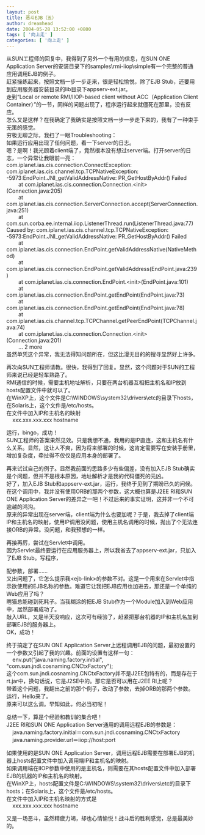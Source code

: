 ```yaml
---
layout: post
title: 恶斗EJB（五）
author: dreamhead
date: 2004-05-28 13:52:00 +0800
tags: [ '向上走' ]
categories: [ '向上走' ]
---
```


从SUN工程师的回复中，我得到了另外一个有用的信息，在SUN ONE Application Server的安装目录下的samples\rmi-iiop\simple有一个完整的普通应用调用EJB的例子。  
赶紧操练起来，按照文档一步一步走来，很是轻松愉悦，除了EJB Stub，还要用到应用服务器安装目录的lib目录下appserv-ext.jar。  
走到“Local or remote RMI/IIOP-based client without ACC（Application Client Container）”的一节，同样的问题出现了，程序运行起来就僵死在那里，没有反应。  
怎么又是这样？在我确定了我确实是按照文档一步一步走下来的，我有了一种束手无策的感觉。  
穷极无聊之际，我扫了一眼Troubleshooting：  
如果运行应用出现了任何问题，看一下server的日志。  
嗯？是啊！我光顾着client端了，竟然根本没有想过server端。打开server的日志，一个异常让我眼前一亮：  
com.iplanet.ias.cis.connection.ConnectException: com.iplanet.ias.cis.channel.tcp.TCPNativeException: -5973:EndPoint.JNI\_getValidAddressNative: PR\_GetHostByAddr() Failed  
&nbsp;&nbsp;&nbsp;&nbsp;&nbsp;&nbsp;&nbsp; at com.iplanet.ias.cis.connection.Connection.\<init\>(Connection.java:205)  
&nbsp;&nbsp;&nbsp;&nbsp;&nbsp;&nbsp;&nbsp; at com.iplanet.ias.cis.connection.ServerConnection.accept(ServerConnection.java:251)  
&nbsp;&nbsp;&nbsp;&nbsp;&nbsp;&nbsp;&nbsp; at com.sun.corba.ee.internal.iiop.ListenerThread.run(ListenerThread.java:77)  
Caused by: com.iplanet.ias.cis.channel.tcp.TCPNativeException: -5973:EndPoint.JNI\_getValidAddressNative: PR\_GetHostByAddr() Failed  
&nbsp;&nbsp;&nbsp;&nbsp;&nbsp;&nbsp;&nbsp; at com.iplanet.ias.cis.connection.EndPoint.getValidAddressNative(NativeMethod)  
&nbsp;&nbsp;&nbsp;&nbsp;&nbsp;&nbsp;&nbsp; at com.iplanet.ias.cis.connection.EndPoint.getValidAddress(EndPoint.java:239)  
&nbsp;&nbsp;&nbsp;&nbsp;&nbsp;&nbsp;&nbsp; at com.iplanet.ias.cis.connection.EndPoint.\<init\>(EndPoint.java:101)  
&nbsp;&nbsp;&nbsp;&nbsp;&nbsp;&nbsp;&nbsp; at com.iplanet.ias.cis.connection.EndPoint.getEndPoint(EndPoint.java:73)  
&nbsp;&nbsp;&nbsp;&nbsp;&nbsp;&nbsp;&nbsp; at com.iplanet.ias.cis.connection.EndPoint.getEndPoint(EndPoint.java:78)  
&nbsp;&nbsp;&nbsp;&nbsp;&nbsp;&nbsp;&nbsp; at com.iplanet.ias.cis.channel.tcp.TCPChannel.getPeerEndPoint(TCPChannel.java:74)  
&nbsp;&nbsp;&nbsp;&nbsp;&nbsp;&nbsp;&nbsp; at com.iplanet.ias.cis.connection.Connection.\<init\>(Connection.java:201)  
&nbsp;&nbsp;&nbsp;&nbsp;&nbsp;&nbsp;&nbsp; ... 2 more  
虽然单凭这个异常，我无法得知问题所在，但这比漫无目的的搜寻显然好上许多。

再次向SUN工程师请教。很快，我得到了回复。显然，这个问题对于SUN的工程师来说已经是轻车熟路了。  
RMI通信的时候，需要主机地址解析，只要在两台机器互相把主机名和IP放到hosts配置文件中就可以了。  
在WinXP上，这个文件是C:\WINDOWS\system32\drivers\etc的目录下hosts，在Solaris上，这个文件是/etc/hosts。  
在文件中加入IP和主机名的映射  
&nbsp;&nbsp;&nbsp; xxx.xxx.xxx.xxx hostname

运行，bingo，成功！  
SUN工程师的答案果然见效。只是我想不通，我用的是IP直连，这和主机名有什么关系。显然，这让人不爽，因为将来部署的时候，这肯定需要写在安装手册里，增加复杂度，牵扯得不仅仅是应用本身的部署了。

再来试试自己的例子。显然我前面的思路多少有些偏差，没有加入EJB Stub确实是个问题，但并不是根本原因，地址解析才是我的代码僵死的元凶。  
好了，加入EJB Stub和appserv-ext.jar，运行，我终于见到了期盼已久的问候。  
在这个调用中，我并没有使用ORB的那两个参数，这大概也算是J2EE RI和SUN ONE Application Server的差异之一吧！不过后来的事实证明，这并非一个不可逾越的鸿沟。  
原来的异常出现在server端，client端为什么也要加呢？于是，我去掉了client端IP和主机名的映射，使用IP调用没问题，使用主机名调用的时候，抛出了个无法连接ORB的异常。没问题，和我预想的一样。

再接再厉，尝试在Servlet中调用。  
因为Servlet最终要运行在应用服务器上，所以我省去了appserv-ext.jar，只加入了EJB Stub。写程序，

配参数，部署……  
又出问题了，它怎么提示我\<ejb-link\>的参数不对。这是一个用来在Servlet中指示欲使用的EJB名称的参数。难道它让我把EJB应用也加进去，那还是一个单纯的Web应用了吗？  
瞎猫总能碰到死耗子。当我糊涂的把EJB Stub作为一个Module加入到Web应用中，居然部署成功了。  
敲入URL，又是半天没响应，这次可有经验了，赶紧把那台机器的IP和主机名加到部署EJB的服务器上。  
OK，成功！

终于搞定了在SUN ONE Application Server上远程调用EJB的问题，最初设置的一个参数又引起了我的兴趣。前面的设置有这样一句：  
&nbsp;&nbsp;&nbsp; env.put("java.naming.factory.initial", "com.sun.jndi.cosnaming.CNCtxFactory");   
这个com.sun.jndi.cosnaming.CNCtxFactory并不是J2EE包特有的，而是存在于rt.jar中，换句话说，它是J2SE中的。那它是否可以用在J2EE RI上呢？  
带着这个问题，我翻出之前的那个例子，改动了参数，去掉ORB的那两个参数。  
运行，Hello来了。  
原来可以这么调。早知如此，何必当初呢！

总结一下，算是个经验和教训的集合吧！  
J2EE RI和SUN ONE Application Server通用的调用远程EJB的参数是：  
&nbsp;&nbsp;&nbsp; java.naming.factory.initial＝com.sun.jndi.cosnaming.CNCtxFactory  
&nbsp;&nbsp;&nbsp; java.naming.provider.url＝iiop://host:port

如果使用的是SUN ONE Application Server，调用远程EJB需要在部署EJB的机器上hosts配置文件中加入调用端IP和主机名的映射。  
如果调用端在IIOP参数中使用的是主机名，则需要在其hosts配置文件中加入部署EJB的机器的IP和主机名的映射。  
在WinXP上，hosts配置文件是C:\WINDOWS\system32\drivers\etc的目录下hosts；在Solaris上，这个文件是/etc/hosts。  
在文件中加入IP和主机名映射的方式是  
&nbsp;&nbsp;&nbsp; xxx.xxx.xxx.xxx hostname

又是一场恶斗，虽然精疲力竭，却也心情愉悦！战斗后的胜利感觉，总是最美妙的。


